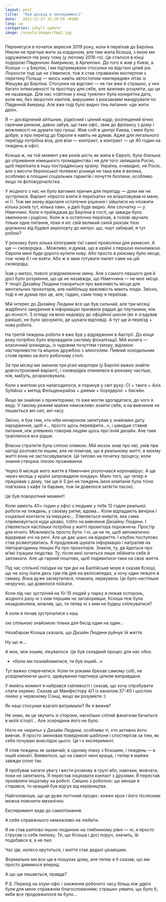 ```yaml
---
layout: post
title:  "Мій досвід в експерименті"
date:   2021-12-27 15:10:56 +0100
lang: ua
categories: jekyll update
image: /assets/images/tmp2.jpg
---
```


Перенесуся в початок вересня 2019 року, коли я переїхав до Берліна. Ніколи не прагнув жити за кордоном, але там жила Ксюша, з якою ми одружилися пів року тому (у лютому 2019-го). <!-- more -->
Це сталося в кінці подорожі Південною Америкою, в Аргентині. До того я жив у Києві, а Ксюша — у Берліні, і ми підтримували стосунки на відстані цілий рік. Лоукости тоді ще не з’явилися, тож я став справжнім експертом з перетину Польщі — якось навіть автостопом «випередив» літак із Жешува до Берліна. Стосунки на відстані — не так вже й страшно, у них багато інтенсивності та простору для себе, але важливо розуміти, що це не назавжди. Для нас «світлом у кінці тунелю» була конкретна дата, коли ми, без зворотніх квитків, вирушимо з рюкзаками мандрувати по Південній Америці. Але вже тоді було видно тінь питання: «де жити далі».

Я — досвідчений айтішник, рідкісний і цінний кадр, розпещений вічно гарячим ринком, давно забув, що таке офіс, звик до фрілансу з дому і можливості не думати про гроші. Жив собі в центрі Києва, і мені було добре, а про переїзд до Європи я навіть не думав. Адже для легального переїзду потрібна віза, для візи — контракт, а контракт — це 40 годин на тиждень в офісі.

Ксюша ж, на той момент уже років шість як жила в Європі, була близька до отримання німецького громадянства і не для того залишала Росію, щоб переїхати в іншу пострадянську країну. Україна, очевидно, не Росія, але з висоти берлінської телевежі різниця не така вже й велика, особливо в площині соціальних гарантій і почуття безпеки, особливо якщо ти фотожурналістка.

У жодного з нас не було вагомих причин для переїзду — доки ми не зустрілися. Варіант «просто взяти й переїхати» не влаштовував ні мене, ні її. Тож ми знову відклали остаточне рішення і зійшлися на «пожити кілька років тут, кілька там», а далі буде видно. Але спочатку — у Німеччині. Коли я приїжджав до Берліна в гості, це завжди було хвилююче і радісно. Коли ж я остаточно переїхав, в голові звучало тільки одне питання, поки я ніс свій великий синій рюкзак тією доріжкою від будівлі аеропорту до метро: що, чорт забирай, я тут роблю?

У рюкзаку було кілька кілограмів тієї самої проволоки для ремесел. А ще — сковорідка… Можливо, я думав, що в країні з першою економікою Європи мені буде дорого купити нову. Або просто в рюкзаку було місце, тож чому б і не взяти. Або ж я звик готувати омлет саме на цій сковорідці.

Їхав у метро, поволі усвідомлюючи зміну. Але з самого першого дня й досі було розуміння, що це не назавжди, що Німеччина — не моє місце. У теорії Дизайну Людини говориться про важливість місця для ментальних проєкторів, але найбільшу важливість мають люди. Звісно, тоді я не думав про це, але, гадаю, саме тому я переїхав.

Мій інтерес до Дизайну Людини все ще був сильний, але три місяці жадібного занурення в інформацію призвели радше до плутанини, ніж до ясності. З огляду на мою недовіру до офіційної школи (як я згадував раніше), не було зрозуміло, де шукати відповіді. А тут ще й переїзд + нова робота.

На третій тиждень роботи я вже був у відрядженні в Австрії. До кінця року потрібно було впровадити систему фіскалізації. Мій колега — класичний ірландець, із чудовим почуттям гумору, відомою настирливістю та міцною дружбою з алкоголем. Пивний холодильник стояв прямо на його робочому столі.

За три місяці ми змінили три різні квартири (у Берліні важко знайти довгостроковий варіант), і сковорідка опинялася в рюкзаку частіше, ніж, мабуть, розраховувала.

Коли з житлом усе налагодилося, я поринув у світ руху: CI + танго + Axis Syllabus + метод Фельденкрайза + джеми + боулдерінг + басейн.

Якщо ви знайомі з проекторами, то вже могли здогадатися, до чого я веду. У такому режимі майже неможливо знайти себе, а на вивчення не лишається ані сил, ані часу.

Звісно, я був тим, хто ніби ненароком запитував у знайомих дату народження, щоб «... просто щось перевірити...», і швидше ставив питання, ніж упевнено говорив людям щось про їхній дизайн. Але таке траплялося все рідше.

Власна стратегія була сліпою плямою. Мій мозок знав про неї, умів при нагоді розповісти іншим, але не помічав, що в реальному житті, в моєму житті вона не застосовувалася. Це типово на початку процесу, коли знання створює ілюзію проживання.

Через 6 місяців мого життя в Німеччині розпочався коронавірус. А ще через місяць у країні запровадили локдаун. Мало того, що тепер я працював з дому, так ще й 3 дні на тиждень (моя компанія була тісно пов’язана з кафе та барами, тож їм довелося затягти пасок).

Це був поворотний момент!

Коли замість 40+ годин у офісі з людьми у тебе 12 годин реальної роботи на тиждень, у своєму ритмі, вдома… Коли відпадають вечірки і соціальні контакти за інерцією… З’являється енергія, яка сама спрямовується куди цікаво, тобто на вивчення Дизайну Людини. І з’являється настільки потрібна у житті проектора порожнеча. Простір для нічого. Можливість просто бути. І ні, це не те, щоб автоматично відкриває очі на речі. Але це дає шанс на відкриття. І клубок поступово став розмотуватись. Я продовжив шукати інформацію і натрапив на півторагодинну лекцію Ра про проєкторів. Знаєте, ту, де йдеться про м’які іграшки людства. Ту, після якої хочеться лише обійняти себе й заплакати. Але це гарний поштовх, щоб подивитися-таки на своє життя.

Під час спільної поїздки на три дні на Балтійське море я сказав Ксюші, що не хочу їхати десь там пів дня на велосипедах, а хочу один лежати в гамаку. Вона дуже засмутилася, плакала, нервувала. Це було настільки незручно, що довелося поїхати.

Коли під час зустрічей на 10-15 людей у парку я лежав осторонь, жодного разу ні з ким першим не заговоривши, Ксюша теж була незадоволена, мовляв, що, ти тепер ні з ким не будеш спілкуватися?

А коли я почав зустрічатися з наш

ою спільною знайомою тільки для бесід один на один…

Незабаром Ксюша сказала, що Дизайн Людини руйнує їй життя.

Ну що ж…

А моє, між іншим, лікувалося. Це був складний процес для нас обох.

- «Коли ми познайомилися, ти був інший…»

Тут важко сперечатися. Коли ти роками брехав самому собі, не усвідомлюючи цього, здивування партнера цілком виправдане.

У якийсь момент я набрався сміливості і сказав, що хочу спробувати спати окремо. Сказав це Маніфестору 4/1 із каналом 37-40 і шостою лінією у червоному Сонці, якщо ви розумієте :)

Як наші стосунки взагалі витримали? Як я вижив?

Не знаю, як це звучить зі сторони, наскільки сліпий фанатизм бачиться в моїй історії… Але зсередини його не було.

Ніхто не «вірить» у Дизайн Людини, особливо ті, хто активно його вивчає. Я просто змінював поведінкові шаблони і спостерігав за тим, як себе почуваю внаслідок цього. Це і є експеримент.

Я спав тиждень як зазвичай, в одному ліжку з Ксюшею, і тиждень — в іншій кімнаті. Виявилося, що на самоті мені краще, і тепер я майже завжди сплю так.

Я пробував хапати увагу і вести розмову в групі або, навпаки, мовчати, поки не запитають. Я перестав ініціювати контакт з друзями. Я перестав проявляти ініціативу на роботі. Смішно з роботою: що менше я старався, то кращий був відгук від керівництва.

Найголовніше, що це дуже логічний процес: кожен крок і його післясмак можна пояснити механічно.

Експеримент веде до самопізнання.

А себе справжнього неможливо не любити.

Я не став раптово іншою людиною на глибинному рівні — ні, я просто струсив із себе пилюку. Те, що Ксюша і досі поруч, значить, їй подобався я, а не пил.

Час іде, колесо крутиться, і життя стає дедалі цікавішим.

Формально ми все ще в пошуках дому, але тепер я б сказав, що ми просто дивимося вперед.

А що ще лишається, правда?

P.S. Перехід на хоум-офіс і зниження робочого часу більш ніж удвічі були для мене справжнім благословенням; страшно уявити, що було б, якби все продовжилося як було…


[jekyll-docs]: https://jekyllrb.com/docs/home
[jekyll-gh]:   https://github.com/jekyll/jekyll
[jekyll-talk]: https://talk.jekyllrb.com/

